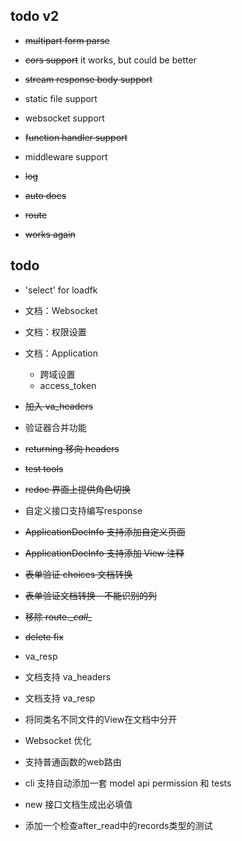 
## todo v2

* ~~multipart form parse~~

* ~~cors support~~ it works, but could be better

* ~~stream response body support~~

* static file support

* websocket support

* ~~function handler support~~

* middleware support

* ~~log~~

* ~~auto docs~~

* ~~route~~

* ~~works again~~

## todo

* 'select' for loadfk

* 文档：Websocket

* 文档：权限设置

* 文档：Application
    + 跨域设置
    + access_token

* ~~加入 va_headers~~

* 验证器合并功能

* ~~returning 移向 headers~~

* ~~test tools~~

* ~~redoc 界面上提供角色切换~~

* 自定义接口支持编写response

* ~~ApplicationDocInfo 支持添加自定义页面~~

* ~~ApplicationDocInfo 支持添加 View 注释~~

* ~~表单验证 choices 文档转换~~

* ~~表单验证文档转换 - 不能识别的列~~

* ~~移除 route.\__call__~~

* ~~delete fix~~

* va_resp

* 文档支持 va_headers

* 文档支持 va_resp

* 将同类名不同文件的View在文档中分开

* Websocket 优化

* 支持普通函数的web路由

* cli 支持自动添加一套 model api permission 和 tests

* new 接口文档生成出必填值

* 添加一个检查after_read中的records类型的测试
